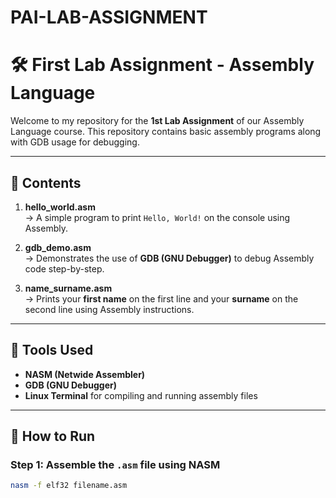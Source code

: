 # PAI-LAB-ASSIGNMENT
# 🛠️ First Lab Assignment - Assembly Language

Welcome to my repository for the **1st Lab Assignment** of our Assembly Language course. This repository contains basic assembly programs along with GDB usage for debugging.

---

## 📂 Contents

1. **hello_world.asm**  
   → A simple program to print `Hello, World!` on the console using Assembly.

2. **gdb_demo.asm**  
   → Demonstrates the use of **GDB (GNU Debugger)** to debug Assembly code step-by-step.

3. **name_surname.asm**  
   → Prints your **first name** on the first line and your **surname** on the second line using Assembly instructions.

---

## 🧰 Tools Used

- **NASM (Netwide Assembler)**  
- **GDB (GNU Debugger)**  
- **Linux Terminal** for compiling and running assembly files

---

## 🚀 How to Run

### Step 1: Assemble the `.asm` file using NASM
```bash
nasm -f elf32 filename.asm
